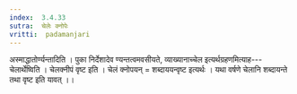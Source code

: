 ```yaml
---
index:  3.4.33
sutra:  चेलेः क्नोपेः
vritti:  padamanjari
---
```


अस्माद्धातोर्ण्यन्तादिति । पुका निर्देशादेव ण्यन्तत्वमवसीयते, व्याख्यानाच्चेल इत्यर्थग्रहणमित्याह---चेलार्थेष्विति । चेलक्नीपं वृष्ट इति । चेलं क्नोपयन् = शब्दाययन्वृष्ट इत्यर्थः । यथा वर्षणे चेलानि शब्दायन्ते तथा वृष्ट इति यावत् ।।
